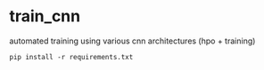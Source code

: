 # train_cnn
automated training using various cnn architectures (hpo + training)

```
pip install -r requirements.txt
```
